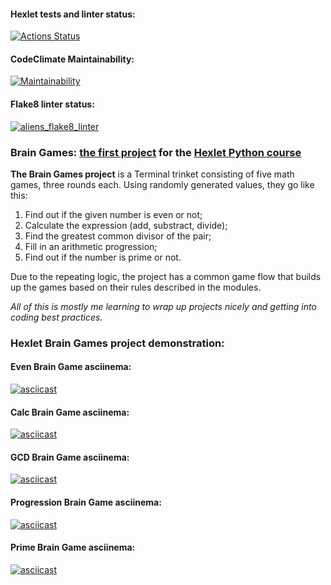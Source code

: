 #### Hexlet tests and linter status:
[![Actions Status](https://github.com/alienflakes/python-project-lvl1/workflows/hexlet-check/badge.svg)](https://github.com/alienflakes/python-project-lvl1/actions)

#### CodeClimate Maintainability:
[![Maintainability](https://api.codeclimate.com/v1/badges/a99a88d28ad37a79dbf6/maintainability)](https://codeclimate.com/github/codeclimate/codeclimate/maintainability)

#### Flake8 linter status:
[![aliens_flake8_linter](https://github.com/alienflakes/python-project-lvl1/actions/workflows/aliens_flake8_linter.yml/badge.svg)](https://github.com/alienflakes/python-project-lvl1/actions/workflows/aliens_flake8_linter.yml)


### Brain Games: [the first project](https://ru.hexlet.io/programs/python/projects/49) for the [Hexlet Python course](https://ru.hexlet.io/programs/python) 

**The Brain Games project** is a Terminal trinket
consisting of five math games, three rounds each. 
Using randomly generated values, they go like this:
1. Find out if the given number is even or not;
2. Calculate the expression (add, substract, divide);
3. Find the greatest common divisor of the pair;
4. Fill in an arithmetic progression;
5. Find out if the number is prime or not.

Due to the repeating logic, the project has a common game flow
that builds up the games based on their rules described in the modules.

*All of this is mostly me learning to wrap up projects nicely and getting into coding best practices.*


### Hexlet Brain Games project demonstration:

#### Even Brain Game asciinema: 
[![asciicast](https://asciinema.org/a/pMKkprWBrdJVniMqbzaZHzzqK.svg)](https://asciinema.org/a/pMKkprWBrdJVniMqbzaZHzzqK)

#### Calc Brain Game asciinema: 
[![asciicast](https://asciinema.org/a/DPeadbB6VcuAadav8NLa4annV.svg)](https://asciinema.org/a/DPeadbB6VcuAadav8NLa4annV)

#### GCD Brain Game asciinema: 
[![asciicast](https://asciinema.org/a/Y4dXKodpBLEZoI6V2saFP03nS.svg)](https://asciinema.org/a/Y4dXKodpBLEZoI6V2saFP03nS)

#### Progression Brain Game asciinema: 
[![asciicast](https://asciinema.org/a/kL2d6IqGaa7dO1cgeEP2mZnK7.svg)](https://asciinema.org/a/kL2d6IqGaa7dO1cgeEP2mZnK7)

#### Prime Brain Game asciinema: 
[![asciicast](https://asciinema.org/a/X24X5YRrsPjrXifhWgMDquuw5.svg)](https://asciinema.org/a/X24X5YRrsPjrXifhWgMDquuw5)
